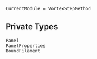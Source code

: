 ```@meta
CurrentModule = VortexStepMethod
```

## Private Types

```@docs
Panel
PanelProperties
BoundFilament
```